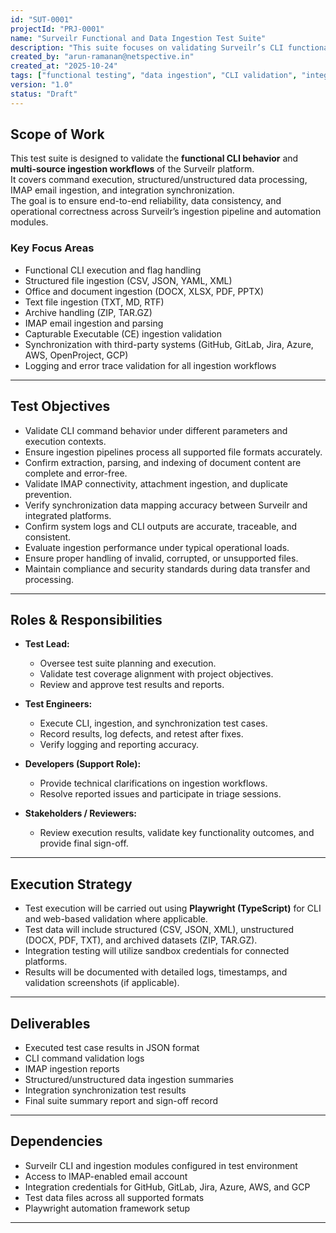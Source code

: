 ```yaml
---
id: "SUT-0001"
projectId: "PRJ-0001"
name: "Surveilr Functional and Data Ingestion Test Suite"
description: "This suite focuses on validating Surveilr’s CLI functionality, ingestion workflows, file parsing, IMAP email processing, and synchronization with third-party systems. It ensures functional correctness, data integrity, and integration reliability across all ingestion-related modules."
created_by: "arun-ramanan@netspective.in"
created_at: "2025-10-24"
tags: ["functional testing", "data ingestion", "CLI validation", "integration testing", "Surveilr"]
version: "1.0"
status: "Draft"
---
```


## Scope of Work

This test suite is designed to validate the **functional CLI behavior** and **multi-source ingestion workflows** of the Surveilr platform.  
It covers command execution, structured/unstructured data processing, IMAP email ingestion, and integration synchronization.  
The goal is to ensure end-to-end reliability, data consistency, and operational correctness across Surveilr’s ingestion pipeline and automation modules.

### Key Focus Areas
- Functional CLI execution and flag handling  
- Structured file ingestion (CSV, JSON, YAML, XML)  
- Office and document ingestion (DOCX, XLSX, PDF, PPTX)  
- Text file ingestion (TXT, MD, RTF)  
- Archive handling (ZIP, TAR.GZ)  
- IMAP email ingestion and parsing  
- Capturable Executable (CE) ingestion validation  
- Synchronization with third-party systems (GitHub, GitLab, Jira, Azure, AWS, OpenProject, GCP)  
- Logging and error trace validation for all ingestion workflows  

---

## Test Objectives

- Validate CLI command behavior under different parameters and execution contexts.  
- Ensure ingestion pipelines process all supported file formats accurately.  
- Confirm extraction, parsing, and indexing of document content are complete and error-free.  
- Validate IMAP connectivity, attachment ingestion, and duplicate prevention.  
- Verify synchronization data mapping accuracy between Surveilr and integrated platforms.  
- Confirm system logs and CLI outputs are accurate, traceable, and consistent.  
- Evaluate ingestion performance under typical operational loads.  
- Ensure proper handling of invalid, corrupted, or unsupported files.  
- Maintain compliance and security standards during data transfer and processing.  

---

## Roles & Responsibilities

- **Test Lead:**  
  - Oversee test suite planning and execution.  
  - Validate test coverage alignment with project objectives.  
  - Review and approve test results and reports.  

- **Test Engineers:**  
  - Execute CLI, ingestion, and synchronization test cases.  
  - Record results, log defects, and retest after fixes.  
  - Verify logging and reporting accuracy.  

- **Developers (Support Role):**  
  - Provide technical clarifications on ingestion workflows.  
  - Resolve reported issues and participate in triage sessions.  

- **Stakeholders / Reviewers:**  
  - Review execution results, validate key functionality outcomes, and provide final sign-off.  

---

## Execution Strategy

- Test execution will be carried out using **Playwright (TypeScript)** for CLI and web-based validation where applicable.  
- Test data will include structured (CSV, JSON, XML), unstructured (DOCX, PDF, TXT), and archived datasets (ZIP, TAR.GZ).  
- Integration testing will utilize sandbox credentials for connected platforms.  
- Results will be documented with detailed logs, timestamps, and validation screenshots (if applicable).  

---

## Deliverables

- Executed test case results in JSON format  
- CLI command validation logs  
- IMAP ingestion reports  
- Structured/unstructured data ingestion summaries  
- Integration synchronization test results  
- Final suite summary report and sign-off record  

---

## Dependencies

- Surveilr CLI and ingestion modules configured in test environment  
- Access to IMAP-enabled email account  
- Integration credentials for GitHub, GitLab, Jira, Azure, AWS, and GCP  
- Test data files across all supported formats  
- Playwright automation framework setup  

---
